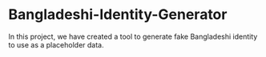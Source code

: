 # Bangladeshi-Identity-Generator
In this project, we have created a tool to generate fake Bangladeshi identity to use as a placeholder data.

